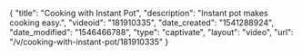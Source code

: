 {
    "title": "Cooking with Instant Pot",
    "description": "Instant pot makes cooking easy.",
    "videoid": "181910335",
    "date_created": "1541288924",
    "date_modified": "1546466788",
    "type": "captivate",
    "layout": "video",
    "url": "\/v\/cooking-with-instant-pot\/181910335"
}
